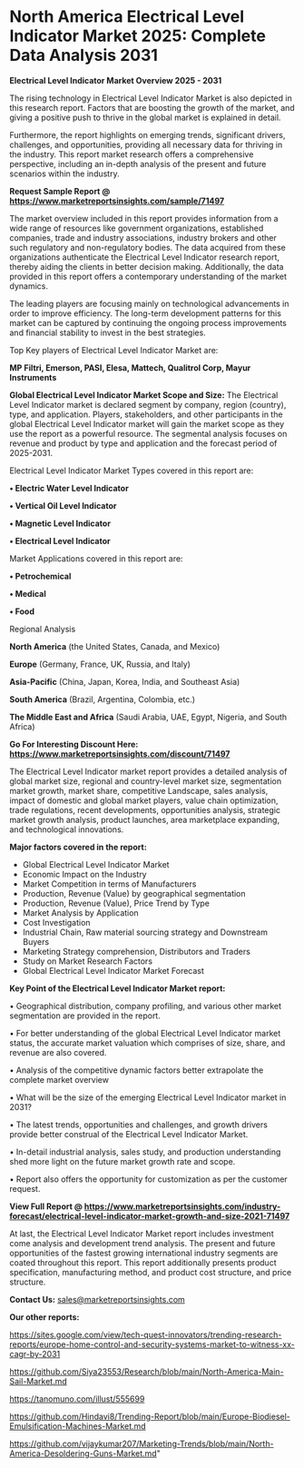 # North America Electrical Level Indicator Market 2025: Complete Data Analysis 2031

<Strong> Electrical Level Indicator Market Overview 2025 - 2031</strong>

The rising technology in Electrical Level Indicator Market is also depicted in this research report. Factors that are boosting the growth of the market, and giving a positive push to thrive in the global market is explained in detail.

Furthermore, the report highlights on emerging trends, significant drivers, challenges, and opportunities, providing all necessary data for thriving in the industry. This report market research offers a comprehensive perspective, including an in-depth analysis of the present and future scenarios within the industry.

<strong>Request Sample Report @ <a href=https://www.marketreportsinsights.com/sample/71497>https://www.marketreportsinsights.com/sample/71497</a></strong>

The market overview included in this report provides information from a wide range of resources like government organizations, established companies, trade and industry associations, industry brokers and other such regulatory and non-regulatory bodies. The data acquired from these organizations authenticate the Electrical Level Indicator research report, thereby aiding the clients in better decision making. Additionally, the data provided in this report offers a contemporary understanding of the market dynamics.

The leading players are focusing mainly on technological advancements in order to improve efficiency. The long-term development patterns for this market can be captured by continuing the ongoing process improvements and financial stability to invest in the best strategies.

Top Key players of Electrical Level Indicator Market are:

<strong>MP Filtri, Emerson, PASI, Elesa, Mattech, Qualitrol Corp, Mayur Instruments</strong>

<strong><b>Global Electrical Level Indicator Market Scope and Size:</b></strong>
The Electrical Level Indicator market is declared segment by company, region (country), type, and application. Players, stakeholders, and other participants in the global Electrical Level Indicator market will gain the market scope as they use the report as a powerful resource. The segmental analysis focuses on revenue and product by type and application and the forecast period of 2025-2031.

Electrical Level Indicator Market Types covered in this report are:

<strong>• Electric Water Level Indicator

• Vertical Oil Level Indicator

• Magnetic Level Indicator

• Electrical Level Indicator</strong>

Market Applications covered in this report are:

<strong>• Petrochemical

• Medical

• Food</strong> 

Regional Analysis

<strong>North America</strong> (the United States, Canada, and Mexico)

<strong>Europe</strong> (Germany, France, UK, Russia, and Italy)

<strong>Asia-Pacific</strong> (China, Japan, Korea, India, and Southeast Asia)

<strong>South America</strong> (Brazil, Argentina, Colombia, etc.)

<strong>The Middle East and Africa</strong> (Saudi Arabia, UAE, Egypt, Nigeria, and South Africa)

<strong>Go For Interesting Discount Here: <a href=https://www.marketreportsinsights.com/discount/71497>https://www.marketreportsinsights.com/discount/71497</a></strong>

The Electrical Level Indicator market report provides a detailed analysis of global market size, regional and country-level market size, segmentation market growth, market share, competitive Landscape, sales analysis, impact of domestic and global market players, value chain optimization, trade regulations, recent developments, opportunities analysis, strategic market growth analysis, product launches, area marketplace expanding, and technological innovations.

<strong><b>Major factors covered in the report:</b></strong>
<ul>
  <li>Global Electrical Level Indicator Market </li>
  <li>Economic Impact on the Industry</li>
  <li>Market Competition in terms of Manufacturers</li>
  <li>Production, Revenue (Value) by geographical segmentation</li>
  <li>Production, Revenue (Value), Price Trend by Type</li>
  <li>Market Analysis by Application</li>
  <li>Cost Investigation</li>
  <li>Industrial Chain, Raw material sourcing strategy and Downstream Buyers</li>
  <li>Marketing Strategy comprehension, Distributors and Traders</li>
  <li>Study on Market Research Factors</li>
  <li>Global Electrical Level Indicator Market Forecast</li>
</ul>

<strong><b>Key Point of the Electrical Level Indicator Market report:</b></strong>

• Geographical distribution, company profiling, and various other market segmentation are provided in the report.

• For better understanding of the global Electrical Level Indicator market status, the accurate market valuation which comprises of size, share, and revenue are also covered.

• Analysis of the competitive dynamic factors better extrapolate the complete market overview

• What will be the size of the emerging Electrical Level Indicator market in 2031?

• The latest trends, opportunities and challenges, and growth drivers provide better construal of the Electrical Level Indicator Market.

• In-detail industrial analysis, sales study, and production understanding shed more light on the future market growth rate and scope.

• Report also offers the opportunity for customization as per the customer request.

<strong><b>View Full Report @ <a href=https://www.marketreportsinsights.com/industry-forecast/electrical-level-indicator-market-growth-and-size-2021-71497>https://www.marketreportsinsights.com/industry-forecast/electrical-level-indicator-market-growth-and-size-2021-71497</a></b></strong>


At last, the Electrical Level Indicator Market report includes investment come analysis and development trend analysis. The present and future opportunities of the fastest growing international industry segments are coated throughout this report. This report additionally presents product specification, manufacturing method, and product cost structure, and price structure.

<strong>Contact Us:</strong>
sales@marketreportsinsights.com

<strong>Our other reports:</strong>

<a href=https://sites.google.com/view/tech-quest-innovators/trending-research-reports/europe-home-control-and-security-systems-market-to-witness-xx-cagr-by-2031>https://sites.google.com/view/tech-quest-innovators/trending-research-reports/europe-home-control-and-security-systems-market-to-witness-xx-cagr-by-2031</a>

<a href=https://github.com/Siya23553/Research/blob/main/North-America-Main-Sail-Market.md>https://github.com/Siya23553/Research/blob/main/North-America-Main-Sail-Market.md</a>

<a href=https://tanomuno.com/illust/555699>https://tanomuno.com/illust/555699</a>

<a href=https://github.com/Hindavi8/Trending-Report/blob/main/Europe-Biodiesel-Emulsification-Machines-Market.md>https://github.com/Hindavi8/Trending-Report/blob/main/Europe-Biodiesel-Emulsification-Machines-Market.md</a>

<a href=https://github.com/vijaykumar207/Marketing-Trends/blob/main/North-America-Desoldering-Guns-Market.md>https://github.com/vijaykumar207/Marketing-Trends/blob/main/North-America-Desoldering-Guns-Market.md</a>"
